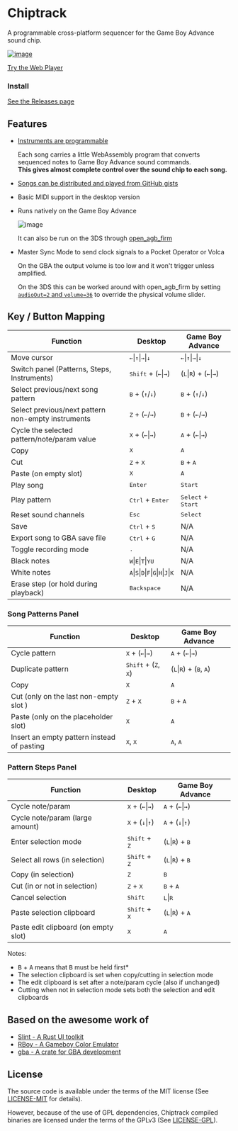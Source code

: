 # Chiptrack

A programmable cross-platform sequencer for the Game Boy Advance sound chip.

[![image](https://github.com/jturcotte/chiptrack/assets/839935/187a2ce6-072f-43d6-9937-2c7579562908)](https://jturcotte.github.io/chiptrack)

[Try the Web Player](https://jturcotte.github.io/chiptrack)

### Install

[See the Releases page](https://github.com/jturcotte/chiptrack/releases)

## Features

- [Instruments are programmable](instruments/default-instruments.zig)

  Each song carries a little WebAssembly program that converts sequenced notes to Game Boy Advance sound
commands.</br>**This gives almost complete control over the sound chip to each song.**

- [Songs can be distributed and played from GitHub gists](https://gist.github.com/search?l=WebAssembly&q=%23chiptrack)
- Basic MIDI support in the desktop version
- Runs natively on the Game Boy Advance

  ![image](https://github.com/jturcotte/chiptrack/assets/839935/e358fc48-d26b-46e2-9d37-58d40fa94877)

  It can also be run on the 3DS through [open_agb_firm](https://github.com/profi200/open_agb_firm)

- Master Sync Mode to send clock signals to a Pocket Operator or Volca

  On the GBA the output volume is too low and it won't trigger unless amplified.

  On the 3DS this can be worked around with open_agb_firm by setting [`audioOut=2` and `volume=36`](https://github.com/profi200/open_agb_firm/blob/master/README.md#audio) to override the physical volume slider.

## Key / Button Mapping

Function | Desktop | Game Boy Advance
---------|---------|-----------------
Move cursor | <kbd>&#8592;</kbd>\|<kbd>&#8593;</kbd>\|<kbd>&#8594;</kbd>\|<kbd>&#8595;</kbd> | <kbd>&#8592;</kbd>\|<kbd>&#8593;</kbd>\|<kbd>&#8594;</kbd>\|<kbd>&#8595;</kbd>
Switch panel (Patterns, Steps, Instruments) | <kbd>Shift</kbd> + (<kbd>&#8592;</kbd>\|<kbd>&#8594;</kbd>) | (<kbd>L</kbd>\|<kbd>R</kbd>) + (<kbd>&#8592;</kbd>\|<kbd>&#8594;</kbd>)
Select previous/next song pattern | <kbd>B</kbd> + (<kbd>&#8593;</kbd>/<kbd>&#8595;</kbd>) | <kbd>B</kbd> + (<kbd>&#8593;</kbd>/<kbd>&#8595;</kbd>)
Select previous/next pattern non-empty instruments | <kbd>Z</kbd> + (<kbd>&#8592;</kbd>\/<kbd>&#8594;</kbd>) | <kbd>B</kbd> + (<kbd>&#8592;</kbd>/<kbd>&#8594;</kbd>)
Cycle the selected pattern/note/param value | <kbd>X</kbd> + (<kbd>&#8592;</kbd>\|<kbd>&#8594;</kbd>) | <kbd>A</kbd> + (<kbd>&#8592;</kbd>\|<kbd>&#8594;</kbd>)
Copy | <kbd>X</kbd>  | <kbd>A</kbd>
Cut | <kbd>Z</kbd> + <kbd>X</kbd>  | <kbd>B</kbd> + <kbd>A</kbd>
Paste (on empty slot) | <kbd>X</kbd>  | <kbd>A</kbd>
Play song | <kbd>Enter</kbd> | <kbd>Start</kbd>
Play pattern | <kbd>Ctrl</kbd> + <kbd>Enter</kbd> | <kbd>Select</kbd> + <kbd>Start</kbd>
Reset sound channels | <kbd>Esc</kbd>  | <kbd>Select</kbd>
Save | <kbd>Ctrl</kbd> + <kbd>S</kbd> | N/A
Export song to GBA save file | <kbd>Ctrl</kbd> + <kbd>G</kbd> | N/A
Toggle recording mode | <kbd>.</kbd> | N/A
Black notes | <kbd>W</kbd>\|<kbd>E</kbd>\|<kbd>T</kbd>\|<kbd>Y</kbd><kbd>U</kbd> | N/A
White notes | <kbd>A</kbd>\|<kbd>S</kbd>\|<kbd>D</kbd>\|<kbd>F</kbd>\|<kbd>G</kbd>\|<kbd>H</kbd>\|<kbd>J</kbd>\|<kbd>K</kbd> | N/A
Erase step (or hold during playback) | <kbd>Backspace</kbd> | N/A


### Song Patterns Panel

Function | Desktop | Game Boy Advance
---------|---------|-----------------
Cycle pattern | <kbd>X</kbd> + (<kbd>&#8592;</kbd>\|<kbd>&#8594;</kbd>) | <kbd>A</kbd> + (<kbd>&#8592;</kbd>\|<kbd>&#8594;</kbd>)
Duplicate pattern | <kbd>Shift</kbd> + (<kbd>Z</kbd>, <kbd>X</kbd>)  | (<kbd>L</kbd>\|<kbd>R</kbd>) + (<kbd>B</kbd>, <kbd>A</kbd>)
Copy | <kbd>X</kbd>  | <kbd>A</kbd>
Cut (only on the last non-empty slot ) | <kbd>Z</kbd> + <kbd>X</kbd>  | <kbd>B</kbd> + <kbd>A</kbd>
Paste (only on the placeholder slot) | <kbd>X</kbd>  | <kbd>A</kbd>
Insert an empty pattern instead of pasting | <kbd>X</kbd>, <kbd>X</kbd>  | <kbd>A</kbd>, <kbd>A</kbd>

### Pattern Steps Panel

Function | Desktop | Game Boy Advance
---------|---------|-----------------
Cycle note/param | <kbd>X</kbd> + (<kbd>&#8592;</kbd>\|<kbd>&#8594;</kbd>) | <kbd>A</kbd> + (<kbd>&#8592;</kbd>\|<kbd>&#8594;</kbd>)
Cycle note/param (large amount) | <kbd>X</kbd> + (<kbd>&#8595;</kbd>\|<kbd>&#8593;</kbd>) | <kbd>A</kbd> + (<kbd>&#8595;</kbd>\|<kbd>&#8593;</kbd>)
Enter selection mode | <kbd>Shift</kbd> + <kbd>Z</kbd> | (<kbd>L</kbd>\|<kbd>R</kbd>) + <kbd>B</kbd>
Select all rows (in selection) | <kbd>Shift</kbd> + <kbd>Z</kbd> | (<kbd>L</kbd>\|<kbd>R</kbd>) + <kbd>B</kbd>
Copy (in selection) | <kbd>Z</kbd>  | <kbd>B</kbd>
Cut (in or not in selection) | <kbd>Z</kbd> + <kbd>X</kbd>  | <kbd>B</kbd> + <kbd>A</kbd>
Cancel selection | <kbd>Shift</kbd> | <kbd>L</kbd>\|<kbd>R</kbd>
Paste selection clipboard | <kbd>Shift</kbd> + <kbd>X</kbd>  | (<kbd>L</kbd>\|<kbd>R</kbd>) + <kbd>A</kbd>
Paste edit clipboard (on empty slot) | <kbd>X</kbd>  | <kbd>A</kbd>

Notes:
- <kbd>B</kbd> + <kbd>A</kbd> means that <kbd>B</kbd> must be held first*
- The selection clipboard is set when copy/cutting in selection mode
- The edit clipboard is set after a note/param cycle (also if unchanged)
- Cutting when not in selection mode sets both the selection and edit clipboards

## Based on the awesome work of

- [Slint - A Rust UI toolkit](https://github.com/slint-ui/slint)
- [RBoy - A Gameboy Color Emulator](https://github.com/mvdnes/rboy)
- [gba - A crate for GBA development](https://github.com/rust-console/gba)

## License

The source code is available under the terms of the MIT license
(See [LICENSE-MIT](LICENSE-MIT) for details).

However, because of the use of GPL dependencies, Chiptrack compiled binaries
are licensed under the terms of the GPLv3 (See [LICENSE-GPL](LICENSE-GPL)).
